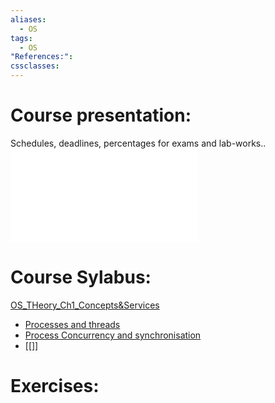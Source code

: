 ```yaml
---
aliases:
  - OS
tags:
  - OS
"References:": 
cssclasses:
---
```

# Course presentation:
Schedules, deadlines, percentages for exams and lab-works.. ![OS_Theory_Ch_0_Presentation](../../02%20-%20Atomic/OS_Theory_Ch_0_Presentation.md)

# Course Sylabus: 
[OS_THeory_Ch1_Concepts&Services](../../02%20-%20Atomic/OS_THeory_Ch1_Concepts&Services.md)
+ [Processes and threads](../../02%20-%20Atomic/20240411%20-%20131522%20-Processes%20and%20threads.md)
+ [Process Concurrency and synchronisation](../../02%20-%20Atomic/Concurrency%20and%20synchronisation.md)
+ [[]]  
# Exercises:


